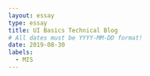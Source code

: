 ```yaml
---
layout: essay
type: essay
title: UI Basics Technical Blog
# All dates must be YYYY-MM-DD format!
date: 2019-08-30
labels:
  - MIS
---
```

